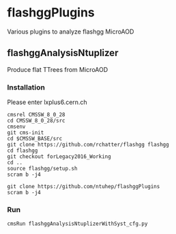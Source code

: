 # flashggPlugins

Various plugins to analyze flashgg MicroAOD

## flashggAnalysisNtuplizer

Produce flat TTrees from MicroAOD

### Installation

Please enter lxplus6.cern.ch

```
cmsrel CMSSW_8_0_28
cd CMSSW_8_0_28/src
cmsenv
git cms-init
cd $CMSSW_BASE/src 
git clone https://github.com/rchatter/flashgg flashgg
cd flashgg
git checkout forLegacy2016_Working 
cd ..
source flashgg/setup.sh
scram b -j4

git clone https://github.com/ntuhep/flashggPlugins
scram b -j4
```

### Run

```
cmsRun flashggAnalysisNtuplizerWithSyst_cfg.py
```
